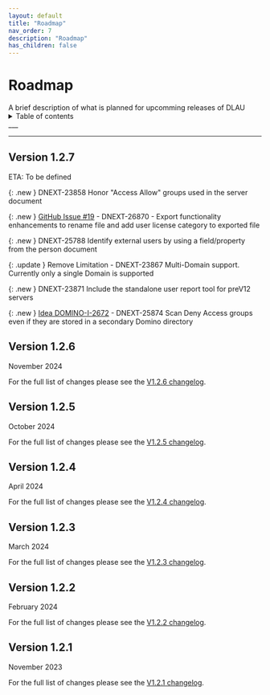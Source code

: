 ```yaml
---
layout: default
title: "Roadmap"
nav_order: 7
description: "Roadmap"
has_children: false
---
```


<h1>Roadmap</h1>
A brief description of what is planned for upcomming releases of DLAU

<details close markdown="block">
  <summary>
    Table of contents
  </summary>
  {: .text-delta }
1. TOC
{:toc}
</details>
___

___
## Version 1.2.7
ETA: To be defined

{: .new }
DNEXT-23858 Honor "Access Allow" groups used in the server document

{: .new }
[GitHub Issue #19](https://github.com/HCL-TECH-SOFTWARE/domino-license-analysis-utility-DLAU/issues/19) - DNEXT-26870 - Export functionality enhancements to rename file and add user license category to exported file

{: .new }
DNEXT-25788	Identify external users by using a field/property from the person document

{: .update }
Remove Limitation - DNEXT-23867 Multi-Domain support. Currently only a single Domain is supported

{: .new }
DNEXT-23871 Include the standalone user report tool for preV12 servers

{: .new }
[Idea DOMINO-I-2672](https://domino-ideas.hcltechsw.com/ideas/DOMINO-I-2672) - DNEXT-25874 Scan Deny Access groups even if they are stored in a secondary Domino directory


## Version 1.2.6
November 2024

For the full list of changes please see the [V1.2.6 changelog](https://opensource.hcltechsw.com/domino-license-analysis-utility-DLAU/changelog/#updates-included-in-v126).


## Version 1.2.5
October 2024

For the full list of changes please see the [V1.2.5 changelog](https://opensource.hcltechsw.com/domino-license-analysis-utility-DLAU/changelog/#updates-included-in-v125).

## Version 1.2.4
April 2024

For the full list of changes please see the [V1.2.4 changelog](https://opensource.hcltechsw.com/domino-license-analysis-utility-DLAU/changelog/#updates-included-in-v124).

## Version 1.2.3
March 2024

For the full list of changes please see the [V1.2.3 changelog](https://opensource.hcltechsw.com/domino-license-analysis-utility-DLAU/changelog/#updates-included-in-v123).

## Version 1.2.2
February 2024

For the full list of changes please see the [V1.2.2 changelog](https://opensource.hcltechsw.com/domino-license-analysis-utility-DLAU/changelog/#updates-included-in-v122).

## Version 1.2.1
November 2023

For the full list of changes please see the [V1.2.1 changelog](https://opensource.hcltechsw.com/domino-license-analysis-utility-DLAU/changelog/#updates-included-in-v121).

